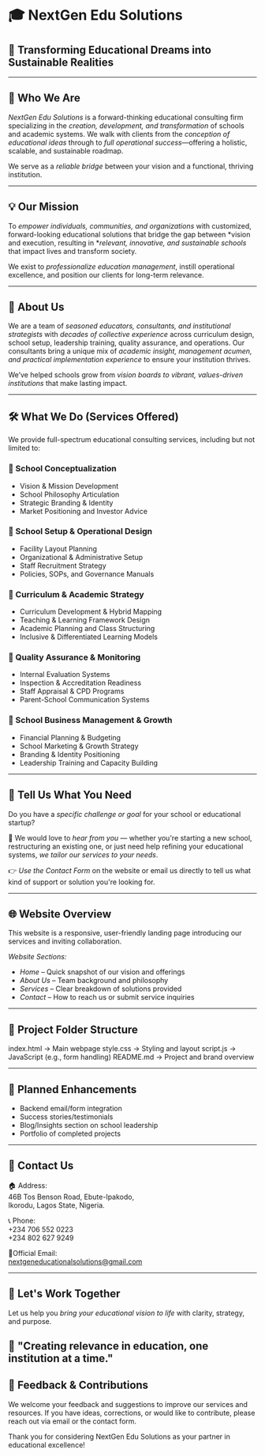 # 🎓 NextGen Edu Solutions

## 🌟 Transforming Educational Dreams into Sustainable Realities

---

## 🧭 Who We Are

*NextGen Edu Solutions* is a forward-thinking educational consulting firm specializing in the *creation, development, and transformation* of schools and academic systems. We walk with clients from the *conception of educational ideas* through to *full operational success*—offering a holistic, scalable, and sustainable roadmap.

We serve as a *reliable bridge* between your vision and a functional, thriving institution.

---

## 💡 Our Mission

To *empower individuals, communities, and organizations* with customized, forward-looking educational solutions that bridge the gap between *vision and execution, resulting in **relevant, innovative, and sustainable schools* that impact lives and transform society.

We exist to *professionalize education management*, instill operational excellence, and position our clients for long-term relevance.

---

## 👥 About Us

We are a team of *seasoned educators, consultants, and institutional strategists* with *decades of collective experience* across curriculum design, school setup, leadership training, quality assurance, and operations. Our consultants bring a unique mix of *academic insight, management acumen, and practical implementation experience* to ensure your institution thrives.

We’ve helped schools grow from *vision boards to vibrant, values-driven institutions* that make lasting impact.

---

## 🛠 What We Do (Services Offered)

We provide full-spectrum educational consulting services, including but not limited to:

### 📌 School Conceptualization
- Vision & Mission Development  
- School Philosophy Articulation  
- Strategic Branding & Identity  
- Market Positioning and Investor Advice  

### 📌 School Setup & Operational Design
- Facility Layout Planning  
- Organizational & Administrative Setup  
- Staff Recruitment Strategy  
- Policies, SOPs, and Governance Manuals  

### 📌 Curriculum & Academic Strategy
- Curriculum Development & Hybrid Mapping  
- Teaching & Learning Framework Design  
- Academic Planning and Class Structuring  
- Inclusive & Differentiated Learning Models  

### 📌 Quality Assurance & Monitoring
- Internal Evaluation Systems  
- Inspection & Accreditation Readiness  
- Staff Appraisal & CPD Programs  
- Parent-School Communication Systems  

### 📌 School Business Management & Growth
- Financial Planning & Budgeting  
- School Marketing & Growth Strategy  
- Branding & Identity Positioning  
- Leadership Training and Capacity Building  

---

## 💬 Tell Us What You Need

Do you have a *specific challenge or goal* for your school or educational startup?

📢 We would love to *hear from you* — whether you're starting a new school, restructuring an existing one, or just need help refining your educational systems, *we tailor our services to your needs*.

👉 *Use the Contact Form* on the website or email us directly to tell us what kind of support or solution you're looking for.

---

## 🌐 Website Overview

This website is a responsive, user-friendly landing page introducing our services and inviting collaboration.

*Website Sections:*
- *Home* – Quick snapshot of our vision and offerings  
- *About Us* – Team background and philosophy  
- *Services* – Clear breakdown of solutions provided  
- *Contact* – How to reach us or submit service inquiries  

---

## 📁 Project Folder Structure

index.html     → Main webpage
style.css      → Styling and layout
script.js      → JavaScript (e.g., form handling)
README.md      → Project and brand overview

---

## 🚀 Planned Enhancements

- Backend email/form integration  
- Success stories/testimonials  
- Blog/Insights section on school leadership  
- Portfolio of completed projects  

---

## 📍 Contact Us

🏠 Address:  
46B Tos Benson Road, Ebute-Ipakodo,  
Ikorodu, Lagos State, Nigeria.

📞 Phone:  
+234 706 552 0223  
+234 802 627 9249

📧Official Email:  
nextgeneducationalsolutions@gmail.com 

---

## 💼 Let's Work Together

Let us help you *bring your educational vision to life* with clarity, strategy, and purpose.

🔗 "Creating relevance in education, one institution at a time."
---

## 📣 Feedback & Contributions

We welcome your feedback and suggestions to improve our services and resources. If you have ideas, corrections, or would like to contribute, please reach out via email or the contact form.

Thank you for considering NextGen Edu Solutions as your partner in educational excellence!
